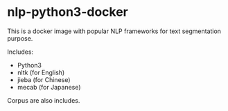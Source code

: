 # nlp-python3-docker

This is a docker image with popular NLP frameworks for text segmentation purpose.

Includes:

- Python3
- nltk (for English)
- jieba (for Chinese)
- mecab (for Japanese)

Corpus are also includes.
